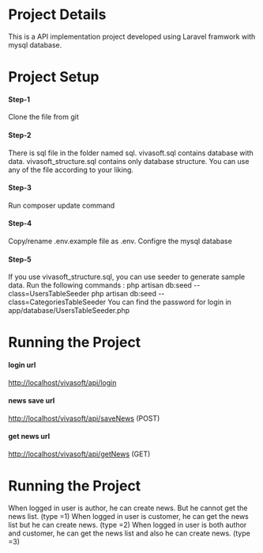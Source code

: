# Project Details
This is a API implementation project developed using Laravel framwork with mysql database.

# Project Setup

#### Step-1
Clone the file from git
#### Step-2
There is sql file in the folder named sql. vivasoft.sql contains database with data. vivasoft_structure.sql contains only database structure. You can use any of the file according to your liking.
#### Step-3
Run composer update command
#### Step-4
Copy/rename .env.example file as .env. Configre the mysql database
#### Step-5
If you use vivasoft_structure.sql, you can use seeder to generate sample data. Run the following commands :
php artisan db:seed --class=UsersTableSeeder
php artisan db:seed --class=CategoriesTableSeeder
You can find the password for login in app/database/UsersTableSeeder.php

# Running the Project 
#### login url
[http://localhost/vivasoft/api/login](http://localhost/vivasoft/api/login)

#### news save url
[http://localhost/vivasoft/api/saveNews](http://localhost/vivasoft/api/saveNews) (POST)
 
#### get news url
[http://localhost/vivasoft/api/getNews](http://localhost/vivasoft/api/saveNews)	(GET)

# Running the Project 
When logged in user is author, he can create news. But he cannot get the news list. (type =1)
When logged in user is customer, he can get the news list but he can create news. (type =2)
When logged in user is both author and customer, he can get the news list and also he can create news. (type =3)